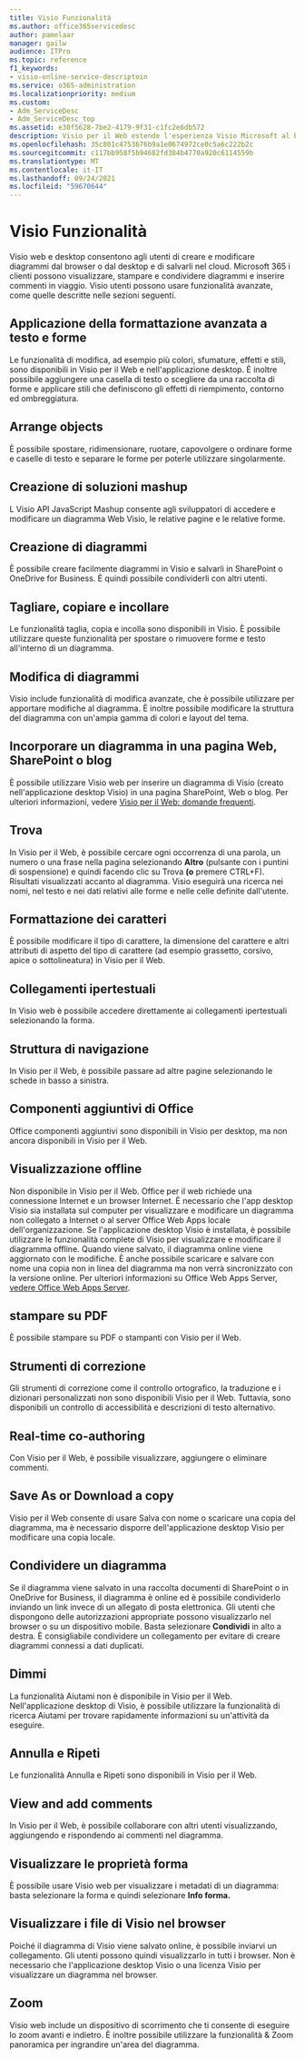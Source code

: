 ```yaml
---
title: Visio Funzionalità
ms.author: office365servicedesc
author: pamelaar
manager: gailw
audience: ITPro
ms.topic: reference
f1_keywords:
- visio-online-service-descriptoin
ms.service: o365-administration
ms.localizationpriority: medium
ms.custom:
- Adm_ServiceDesc
- Adm_ServiceDesc_top
ms.assetid: e30f5628-7be2-4179-9f31-c1fc2e6db572
description: Visio per il Web estende l'esperienza Visio Microsoft al browser, in cui è possibile creare e modificare diagrammi salvati nel cloud. Microsoft 365 i clienti possono visualizzare, stampare e condividere diagrammi e inserire commenti in viaggio.
ms.openlocfilehash: 35c801c4753676b9a1e0674972ce0c5a6c222b2c
ms.sourcegitcommit: c117bb958f5b94682fd384b4770a920c6114559b
ms.translationtype: MT
ms.contentlocale: it-IT
ms.lasthandoff: 09/24/2021
ms.locfileid: "59670644"
---
```

# <a name="visio-features"></a>Visio Funzionalità

Visio web e desktop consentono agli utenti di creare e modificare diagrammi dal browser o dal desktop e di salvarli nel cloud. Microsoft 365 i clienti possono visualizzare, stampare e condividere diagrammi e inserire commenti in viaggio. Visio utenti possono usare funzionalità avanzate, come quelle descritte nelle sezioni seguenti.

## <a name="apply-rich-formatting-to-text-and-shapes"></a>Applicazione della formattazione avanzata a testo e forme

Le funzionalità di modifica, ad esempio più colori, sfumature, effetti e stili, sono disponibili in Visio per il Web e nell'applicazione desktop. È inoltre possibile aggiungere una casella di testo o scegliere da una raccolta di forme e applicare stili che definiscono gli effetti di riempimento, contorno ed ombreggiatura.

## <a name="arrange-objects"></a>Arrange objects

È possibile spostare, ridimensionare, ruotare, capovolgere o ordinare forme e caselle di testo e separare le forme per poterle utilizzare singolarmente.

## <a name="build-mashup-solutions"></a>Creazione di soluzioni mashup

L Visio API JavaScript Mashup consente agli sviluppatori di accedere e modificare un diagramma Web Visio, le relative pagine e le relative forme.

## <a name="create-diagrams"></a>Creazione di diagrammi

È possibile creare facilmente diagrammi in Visio e salvarli in SharePoint o OneDrive for Business. È quindi possibile condividerli con altri utenti.

## <a name="cut-copy-and-paste"></a>Tagliare, copiare e incollare

Le funzionalità taglia, copia e incolla sono disponibili in Visio. È possibile utilizzare queste funzionalità per spostare o rimuovere forme e testo all'interno di un diagramma.

## <a name="edit-diagrams"></a>Modifica di diagrammi

Visio include funzionalità di modifica avanzate, che è possibile utilizzare per apportare modifiche al diagramma. È inoltre possibile modificare la struttura del diagramma con un'ampia gamma di colori e layout del tema.

## <a name="embed-diagram-in-a-sharepoint-web-or-blog-page"></a>Incorporare un diagramma in una pagina Web, SharePoint o blog

È possibile utilizzare Visio web per inserire un diagramma di Visio (creato nell'applicazione desktop Visio) in una pagina SharePoint, Web o blog. Per ulteriori informazioni, vedere [Visio per il Web: domande frequenti](https://support.office.com/article/e6647040-2fca-42ec-9fa5-d16a4e39e0ee).

## <a name="find"></a>Trova

In Visio per il Web, è possibile cercare ogni occorrenza di una parola, un numero o una frase nella pagina selezionando **Altro** (pulsante con i puntini di sospensione) e quindi facendo clic su Trova **(o** premere CTRL+F). Risultati visualizzati accanto al diagramma. Visio eseguirà una ricerca nei nomi, nel testo e nei dati relativi alle forme e nelle celle definite dall'utente.

## <a name="font-formatting"></a>Formattazione dei caratteri

È possibile modificare il tipo di carattere, la dimensione del carattere e altri attributi di aspetto del tipo di carattere (ad esempio grassetto, corsivo, apice o sottolineatura) in Visio per il Web.

## <a name="hyperlinks"></a>Collegamenti ipertestuali

In Visio web è possibile accedere direttamente ai collegamenti ipertestuali selezionando la forma.

## <a name="navigation"></a>Struttura di navigazione

In Visio per il Web, è possibile passare ad altre pagine selezionando le schede in basso a sinistra.

## <a name="office-add-ins"></a>Componenti aggiuntivi di Office

Office componenti aggiuntivi sono disponibili in Visio per desktop, ma non ancora disponibili in Visio per il Web.

## <a name="offline-viewing"></a>Visualizzazione offline

Non disponibile in Visio per il Web. Office per il web richiede una connessione Internet e un browser Internet. È necessario che l'app desktop Visio sia installata sul computer per visualizzare e modificare un diagramma non collegato a Internet o al server Office Web Apps locale dell'organizzazione. Se l'applicazione desktop Visio è installata, è possibile utilizzare le funzionalità complete di Visio per visualizzare e modificare il diagramma offline. Quando viene salvato, il diagramma online viene aggiornato con le modifiche. È anche possibile scaricare e salvare con nome una copia non in linea del diagramma ma non verrà sincronizzato con la versione online. Per ulteriori informazioni su Office Web Apps Server, [vedere Office Web Apps Server](/webappsserver/how-office-web-apps-work-on-premises-with-sharepoint-2013).

## <a name="print-to-pdf"></a>stampare su PDF

È possibile stampare su PDF o stampanti con Visio per il Web.

## <a name="proofing-tools"></a>Strumenti di correzione

Gli strumenti di correzione come il controllo ortografico, la traduzione e i dizionari personalizzati non sono disponibili Visio per il Web. Tuttavia, sono disponibili un controllo di accessibilità e descrizioni di testo alternativo.

## <a name="real-time-co-authoring"></a>Real-time co-authoring

Con Visio per il Web, è possibile visualizzare, aggiungere o eliminare commenti.

## <a name="save-as-or-download-a-copy"></a>Save As or Download a copy

Visio per il Web consente di usare Salva con nome o scaricare una copia del diagramma, ma è necessario disporre dell'applicazione desktop Visio per modificare una copia locale.

## <a name="share-a-diagram"></a>Condividere un diagramma

Se il diagramma viene salvato in una raccolta documenti di SharePoint o in OneDrive for Business, il diagramma è online ed è possibile condividerlo inviando un link invece di un allegato di posta elettronica. Gli utenti che dispongono delle autorizzazioni appropriate possono visualizzarlo nel browser o su un dispositivo mobile. Basta selezionare **Condividi** in alto a destra. È consigliabile condividere un collegamento per evitare di creare diagrammi connessi a dati duplicati.

## <a name="tell-me"></a>Dimmi

La funzionalità Aiutami non è disponibile in Visio per il Web. Nell'applicazione desktop di Visio, è possibile utilizzare la funzionalità di ricerca Aiutami per trovare rapidamente informazioni su un'attività da eseguire.

## <a name="undo-and-redo"></a>Annulla e Ripeti

Le funzionalità Annulla e Ripeti sono disponibili in Visio per il Web.

## <a name="view-and-add-comments"></a>View and add comments

In Visio per il Web, è possibile collaborare con altri utenti visualizzando, aggiungendo e rispondendo ai commenti nel diagramma.

## <a name="view-shape-data"></a>Visualizzare le proprietà forma

È possibile usare Visio web per visualizzare i metadati di un diagramma: basta selezionare la forma e quindi selezionare **Info forma.**

## <a name="view-visio-files-in-the-browser"></a>Visualizzare i file di Visio nel browser

Poiché il diagramma di Visio viene salvato online, è possibile inviarvi un collegamento. Gli utenti possono quindi visualizzarlo in tutti i browser. Non è necessario che l'applicazione desktop Visio o una licenza Visio per visualizzare un diagramma nel browser.

## <a name="zoom"></a>Zoom

Visio web include un dispositivo di scorrimento che ti consente di eseguire lo zoom avanti e indietro. È inoltre possibile utilizzare la funzionalità &amp; Zoom panoramica per ingrandire un'area del diagramma.
